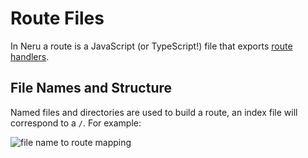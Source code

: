 # Route Files

In Neru a route is a JavaScript (or TypeScript!) file that exports [route handlers](/routes/handlers).

## File Names and Structure

Named files and directories are used to build a route, an index file will correspond to a `/`. For example:

![file name to route mapping](/file-tree.png)
